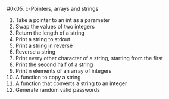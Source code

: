 #0x05. c-Pointers, arrays and strings
1. Take a pointer to an int as a parameter
2. Swap the values of two integers
3. Return the length of a string
4. Print a string to stdout
5. Print a string in reverse
6. Reverse a string
7. Print every other character of a string, starting from the first
8. Print the second half of a string
9. Print n elements of an array of integers
10. A function to copy a string
11. A function that converts a string to an integer
12. Generate random valid passwords 

